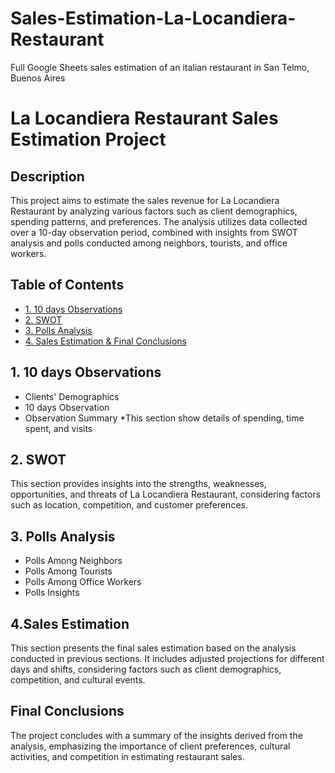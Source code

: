 # Sales-Estimation-La-Locandiera-Restaurant
Full Google Sheets sales estimation of an italian restaurant in San Telmo, Buenos Aires


# La Locandiera Restaurant Sales Estimation Project

## Description
This project aims to estimate the sales revenue for La Locandiera Restaurant by analyzing various factors such as client demographics, spending patterns, and preferences. The analysis utilizes data collected over a 10-day observation period, combined with insights from SWOT analysis and polls conducted among neighbors, tourists, and office workers.

## Table of Contents
- [1. 10 days Observations](#10-days-Observations)
- [2. SWOT](#SWOT)
- [3. Polls Analysis](#Polls-Analysis)
- [4. Sales Estimation & Final Conclusions](#Sales-Estimation-&-Final-Conclusions])


## 1. 10 days Observations
- Clients' Demographics
- 10 days Observation
- Observation Summary
*This section show details of spending, time spent, and visits

## 2. SWOT 
This section provides insights into the strengths, weaknesses, opportunities, and threats of La Locandiera Restaurant, considering factors such as location, competition, and customer preferences.

## 3. Polls Analysis
- Polls Among Neighbors
- Polls Among Tourists
- Polls Among Office Workers
- Polls Insights


## 4.Sales Estimation
This section presents the final sales estimation based on the analysis conducted in previous sections. It includes adjusted projections for different days and shifts, considering factors such as client demographics, competition, and cultural events.

## Final Conclusions
The project concludes with a summary of the insights derived from the analysis, emphasizing the importance of client preferences, cultural activities, and competition in estimating restaurant sales.
